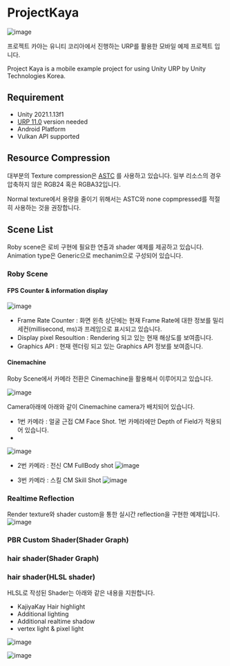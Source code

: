 
# ProjectKaya
![image](https://user-images.githubusercontent.com/33303599/132323335-2ffb8e2c-600a-4672-8a60-14c312b16aeb.png)


프로젝트 카야는 유니티 코리아에서 진행하는 URP를 활용한 모바일 예제 프로젝트 입니다.

Project Kaya is a mobile example project for using Unity URP by Unity Technologies Korea.

## Requirement
- Unity 2021.1.13f1
- [URP 11.0] version needed
- Android Platform
- Vulkan API supported

## Resource Compression
대부분의 Texture compression은 [ASTC] 를 사용하고 있습니다.
일부 리소스의 경우 압축하지 않은 RGB24 혹은 RGBA32입니다.

Normal texture에서 용량을 줄이기 위해서는 ASTC와 none copmpressed를 적절히 사용하는 것을 권장합니다.


## Scene List

Roby scene은 로비 구현에 필요한 연출과 shader 예제를 제공하고 있습니다.
Animation type은 Generic으로 mechanim으로 구성되어 있습니다.

### Roby Scene

#### FPS Counter & information display
![image](https://user-images.githubusercontent.com/33303599/132303319-4ed3b427-a6fb-485f-abe9-9378622a5b42.png)

- Frame Rate Counter : 화면 왼측 상단에는 현재 Frame Rate에 대한 정보를 밀리세컨(millisecond, ms)과 프레임으로 표시되고 있습니다. 
- Display pixel Resoultion : Rendering 되고 있는 현재 해상도를 보여줍니다.
- Graphics API : 현재 렌더링 되고 있는 Graphics API 정보를 보여줍니다. 

#### Cinemachine

Roby Scene에서 카메라 전환은 Cinemachine을 활용해서 이루어지고 있습니다. 

![image](https://user-images.githubusercontent.com/33303599/132322706-468b84a2-0f3e-4ed8-8601-604dbfa857fa.png )

Camera아래에 아래와 같이 Cinemachine camera가 배치되어 있습니다.

  - 1번 카메라 : 얼굴 근접 CM Face Shot. 1번 카메라에만 Depth of Field가 적용되어 있습니다.
  - 
![image](https://user-images.githubusercontent.com/33303599/132324090-1fa2b310-a6e5-4496-a2cc-a63432fb663a.png)

  - 2번 카메라 : 전신 CM FullBody shot
![image](https://user-images.githubusercontent.com/33303599/132324179-a99e83dd-9ccf-4f04-8598-84573a4584ae.png)


  - 3번 카메라 : 스킬 CM Skill Shot
![image](https://user-images.githubusercontent.com/33303599/132324217-9febd61d-715f-4fd4-b97b-47d3301a5fe3.png)

### Realtime Reflection 
Render texture와 shader custom을 통한 실시간 reflection을 구현한 예제입니다.
![image](https://user-images.githubusercontent.com/33303599/132324579-3c4eae96-c885-4447-9133-6b7e1b2245f6.png)





### PBR Custom Shader(Shader Graph)



### hair shader(Shader Graph)


### hair shader(HLSL shader)

HLSL로 작성된 Shader는 아래와 같은 내용을 지원합니다.

- KajiyaKay Hair highlight
- Additional lighting
- Additional realtime shadow
- vertex light & pixel light


![image](https://user-images.githubusercontent.com/33303599/132298338-2db312c7-6c79-4b77-8190-74f73d875b8a.png)


![image](https://user-images.githubusercontent.com/33303599/132298274-afbfb960-daea-4c60-b359-a821382b4279.png)


[URP 11.0]: https://docs.unity3d.com/Packages/com.unity.render-pipelines.universal@11.0/changelog/CHANGELOG.html
[ASTC]: https://en.wikipedia.org/wiki/Adaptive_scalable_texture_compression
